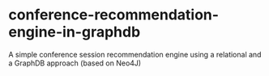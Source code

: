 # conference-recommendation-engine-in-graphdb
A simple conference session recommendation engine using a relational and a GraphDB approach (based on Neo4J)
